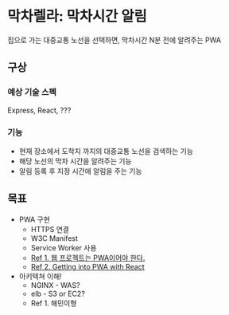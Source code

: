 # 막차렐라: 막차시간 알림

집으로 가는 대중교통 노선을 선택하면, 막차시간 N분 전에 알려주는 PWA

## 구상

### 예상 기술 스펙

Express, React, ??? 

### 기능

- 현재 장소에서 도착지 까지의 대중교통 노선을 검색하는 기능
- 해당 노선의 막차 시간을 알려주는 기능
- 알림 등록 후 지정 시간에 알림을 주는 기능

## 목표

- PWA 구현
    - HTTPS 연결
    - W3C Manifest
    - Service Worker 사용
    - [Ref 1. 웹 프로젝트는 PWA이어야 한다.](https://webactually.com/2017/09/%EC%9B%B9-%ED%94%84%EB%A1%9C%EC%A0%9D%ED%8A%B8%EB%8A%94-pwa%EC%9D%B4%EC%96%B4%EC%95%BC-%ED%95%9C%EB%8B%A41/)
    - [Ref 2. Getting into PWA with React](https://www.youtube.com/watch?v=rAx2x6CSnws)
- 아키텍쳐 이해!
    - NGINX - WAS?
    - elb - S3 or EC2?
    - Ref 1. 해민이형
